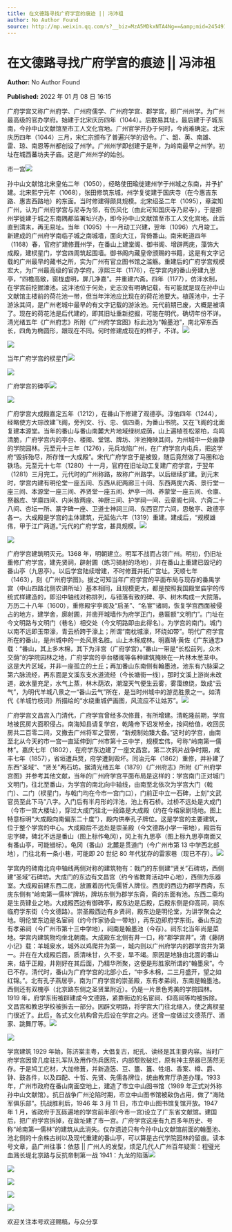 ```yaml
---
title: 在文德路寻找广府学宫的痕迹 || 冯沛祖
author: No Author Found
source: http://mp.weixin.qq.com/s?__biz=MzA5MDkxNTA4Ng==&amp;mid=2454911876&amp;idx=1&amp;sn=d262ce9aa833e4f454e7c5909dc2907f&amp;chksm=87a233e5b0d5baf37f486d98b9a2ce4e859060cd5190360d28dc4abc16314921a8ccebb0df70#rd
---
```


# 在文德路寻找广府学宫的痕迹 || 冯沛祖

**Author:** No Author Found

**Published:** 2022 年 01 月 08 日 16:15

广府学宫又称广州府学、广州府儒学、广州府学宫、郡学宫，即广州州学。为广州最高级的官办学府。始建于北宋庆历四年（1044）。后数易其址，最后建于子城东南，今孙中山文献馆至市工人文化宫地。广州官学开办于何时，今尚难确定。北宋庆历四年（1044）三月，宋仁宗颁布了普遍兴学的诏令。广、韶、英、南雄、雷、琼、南恩等州都创设了州学。广州州学即创建于是年，为岭南最早之州学。初址在城西蕃坊夫子庙。这是广州州学的始创。

市一宫![](https://mmbiz.qpic.cn/mmbiz_jpg/PJWG74pLsMZIesju4Z665zKZVcuycvoHtHT800NIu9ibOf9HqYFj7f3vibAXS9I03pxq075vgtRWuahAkK2vJIqQ/640)

孙中山文献馆北宋皇佑二年（1050），经略使田瑜徙建州学于州城之东南，并予扩建。北宋熙宁元年（1068），张田修筑东城，州学复徙建于国庆寺（在今惠吉东路、惠吉西路地）的东面。当时修建得颇具规模。北宋绍圣二年（1095），章粢知广州，认为广州府学宫与尼寺为邻，有伤风化（由此可知国庆寺乃尼寺），于是把州学徙建于城之东南隅都监署址兴办，即今孙中山文献馆至市工人文化宫地。此后直到清末，再无易址。当年（1095）十一月动工兴建，翌年（1096）六月竣工。新建成的广州府学南临子城之南城墙，面向大江，背倚番山。南宋乾道四年（1168）春，官府扩建修葺州学，在番山上建堂阁、御书阁、增辟两庑，藻饰大成殿，建棂星门，学宫四周筑起围墙。御书阁内藏皇帝颁赐的书籍，这是有文字记载的广州最早的藏书之所，实为广州有官立图书馆之滥觞。重建后的广府学宫规模宏大，为广州最高级的官办学府。淳熙三年（1176），在学宫内的番山旁建九思亭，“四檐高敞，窗栊虚明，屏几净嘉”。并重建六斋。四年（1177），仿泮水制，在学宫前挖掘濠池。这泮池位于何处，史志没有明确记载，有可能就是现在孙中山文献馆主楼前的荷花池一带，但当年泮池应比现在的荷花池要大。植莲池中，士子游泳其间，是广州老城中最早的有文字记载的游泳池。元代前期已废，大概是被填了。现在的荷花池是后代建的，即其旧址重新挖掘，可能在明代，确切年份不详。清光绪五年《广州府志》所附《广州府学宫图》标此池为“翰墨池”，南北窄东西长，四角为椭圆形，跟现在不同。何时修建成现在的样子，不详。![](https://mmbiz.qpic.cn/mmbiz_jpg/PJWG74pLsMZIesju4Z665zKZVcuycvoHlfCBdCEZqWs91vEenUt2hAh3ZO8W5szKWiaN7rzbWcHp3XBcZ9mFjXQ/640?wx_fmt=jpeg)

![](https://mmbiz.qpic.cn/mmbiz_png/PJWG74pLsMZIesju4Z665zKZVcuycvoHqXTpsEUuN6c4bl72IPokLGju3g1WPpKO6k5KzoBK7Hv1t1urkfZmlw/640)

当年广府学宫的棂星门![](https://mmbiz.qpic.cn/mmbiz_png/PJWG74pLsMZIesju4Z665zKZVcuycvoHqXTpsEUuN6c4bl72IPokLGju3g1WPpKO6k5KzoBK7Hv1t1urkfZmlw/640)

![](https://mmbiz.qpic.cn/mmbiz_jpg/PJWG74pLsMZIesju4Z665zKZVcuycvoHyndrBk9N56hVcavYicXw578HIhwgYII5lslWPxEepK3MVj4A6Mqs13g/640)

广府学宫的碑亭![](https://mmbiz.qpic.cn/mmbiz_png/PJWG74pLsMZIesju4Z665zKZVcuycvoHqXTpsEUuN6c4bl72IPokLGju3g1WPpKO6k5KzoBK7Hv1t1urkfZmlw/640)

![](https://mmbiz.qpic.cn/mmbiz_png/PJWG74pLsMZIesju4Z665zKZVcuycvoHqXTpsEUuN6c4bl72IPokLGju3g1WPpKO6k5KzoBK7Hv1t1urkfZmlw/640)

广府学宫大成殿嘉定五年（1212），在番山下修建了观德亭。淳佑四年（1244），经略使方大琮改建飞阁，旁列文、行、忠、信四斋，为番山书院。又在飞阁的北面复建本源堂。当年的番山与番山南麓大片地域绿树成荫，山上遍植苍松翠柏，鸟鸣清脆，广府学宫内的亭台、楼阁、堂馆、牌坊、泮池掩映其间，为州城中一处幽静的学院园林。元至元十三年（1276），元兵攻陷广州，在广府学宫内屯兵，把这学府“毁拆殆尽，所存惟一大成殿”。宋代广府学宫于是被毁，随后竟然做了马圈和冶铁场。元至元十七年（1280）十一月，官府在旧址动工复建广府学宫，于翌年（1281）三月完工。元代时的广州称路，故称广州路学。以后继续扩建。到元末时，学宫内建有明伦堂一座五间、东西从祀两廊三十间、东西两庑六斋、景行堂一座三间、本源堂一座三间、养贤堂一座五间、炉亭一间、养蒙堂一座五间、仓廪、祭器库、学廪四间、内米敖两座、神厨三间、护学祠一间、云章阁七间、六斋二十八间、杏坛一所、篆字碑一座、卫道士神祠三间、东西官厅六间，思敬亭、政德亭各一。大成殿是学宫的主体建筑，元延佑六年（1319）重建。建成后，“规模雄伟，甲于江广两道。”元代的广府学宫，甚具规模。![](https://mmbiz.qpic.cn/mmbiz_jpg/PJWG74pLsMZIesju4Z665zKZVcuycvoHOL2ib4cgiaReZiaML2ZkBIXQc6MK9Z3CbQRy80ovIl0CAeBYlp3pJw1Zw/640)

![](https://mmbiz.qpic.cn/mmbiz_png/PJWG74pLsMZIesju4Z665zKZVcuycvoHqXTpsEUuN6c4bl72IPokLGju3g1WPpKO6k5KzoBK7Hv1t1urkfZmlw/640)

广府学宫建筑明灭元。1368 年，明朝建立。明军不战而占领广州。明初，仍旧址重修广府学宫，建先贤祠，辟射圃（练习骑射的场地），并在番山上重建已毁圮的番山亭（九思亭）。以后学宫陆续增建，不时修葺并拓广宫址。天顺七年（1463），刻《广州府学图》。据之可知当年广府学宫的平面布局与现存的番禺学宫（中山四路北侧农讲所址）基本相同，且规模更大，都是按照我国殿堂庙宇的传统式样建造的，即沿中轴线对称排列，与错落有致的碑、亭、树木构成一大院落。万历二十八年（1600），重修殿宇亭阁及“启圣”、“名宦”诸祠，恢复学宫西面被侵占的地方，建学舍，廓射圃，并凿开城墙作为府学正门，悬匾额“文明门”。门址在今文明路与文明门（巷名）相交处（今文明路即由此得名）。为学宫的南门。城门以南不远即玉带濠，青云桥跨于濠上；所谓“南枕城濠，环绕如带”。明代广府学宫所在的番山，是州城中的一处风景名胜。山上木棉成林。明嘉靖·黄佐《广东通志》载：“番山，其上多木棉，其下为泮宫（广府学宫）。”番山一带是“长松前列，众木交荫”的学院园林之地，广府学宫的亭台楼阁等各种建筑掩映在一片林木葱茏中。这是大片区域，并非一座孤立的土丘；再加番山东南侧有翰墨池，池东有六脉渠之第六脉流经，再东面是文溪东支水道流经（今长塘街一线），那时文溪上游尚未改道，故水量充足，水气上蒸，林木荫浓，潮湿天气便生云雾，雾霭缭绕，致成“云气”，为明代羊城八景之一“番山云气”所在，是当时州城中的游览胜景之一。如清代《羊城竹枝词》所描绘的“水绕重城俨画图，风流应不让姑苏”。![](https://mmbiz.qpic.cn/mmbiz_png/PJWG74pLsMZIesju4Z665zKZVcuycvoHqXTpsEUuN6c4bl72IPokLGju3g1WPpKO6k5KzoBK7Hv1t1urkfZmlw/640)

广府学宫文昌宫入门清代，广府学宫曾经多次修葺，有所增建。清乾隆前期，学宫地被民房大面积侵占。南海知县请复学宫，乾隆帝下诏发帑金，按间给值，收回民房共二百零二间，又撤去广州将军之营房，“新规制始臻大备。”这时的学宫，由南至北从今天的市一宫一直延伸到广州市第十三中学，规模宏伟，号称“岭南第一儒林”。嘉庆七年（1802），在府学东边建了一座文昌宫。第二次鸦片战争时期，咸丰七年（1857），省垣遭兵燹，府学遭到毁坏。同治元年（1862）重修，并补建了东西“圣域”、“贤关”两石坊。据清光绪五年（1879）《广州府志》所附《广州府学宫图》并参考其他文献，当年的广州府学宫平面布局是这样的：学宫南门正对城门文明门，往北至番山，为学宫的南北向中轴线，由南至北依次为学宫大门（戟门）、二门（棂星门，与戟门均在今市一宫门口），门前正中立一石碑，上刻“文武官员至此下马”八字。入门后有半月形的泮池，池上有石桥。过桥不远处是大成门（今市一宫大楼址），穿过大成门往北一段路是大成殿（约在今榕泉剧场地。图上特意标明“大成殿向南偏东二十度”），殿内供奉孔子牌位。这是学宫的主要建筑，位于整个学宫的中心。大成殿后不远处是崇圣殿（今文德路小学一带地），殿后有忠字碑，碑北不远是番山（图上标作龟冈），冈上有九思亭（图上标九思亭南面又有番山亭，可能错标）。龟冈（番山）北麓是贯道门（今广州市第 13 中学西北部地），门往北有一条小巷，可能即 20 世纪 80 年代犹存的雷家巷（现已不存）。![](https://mmbiz.qpic.cn/mmbiz_jpg/PJWG74pLsMZIesju4Z665zKZVcuycvoH8DzXXecbqibQZSse3Y423M1pEhY7icAzqernOIWRQvKpHqvJmFJ8wuLA/640)

学宫内的碑南北向中轴线两侧对称的建筑物有：戟门的东侧建“贤关”石碑坊，西侧建“圣域”石碑坊。大成门的东边有文昌宫（约今省教育活动中心地），西侧为乐器室。大成殿前建东西二庑，放置着历代先儒哲人牌位。西庑的西边为郡学西斋，东庑东侧有“岭南第一儒林”牌坊，牌坊东侧为郡学东斋，斋的东面有池。东西二斋均是生员肄业之地。大成殿西边有御碑亭，殿东边是后殿，后殿东侧是仰高祠，祠东临府学东街（今文德路）。崇圣殿西边有乡贤祠，殿东边是明伦堂，为讲学聚会之地。明伦堂东边是名宦祠（约今作家协会一带地），再东边即府学东街。番山东边有孝弟祠（今广州市第十三中学地），祠南是翰墨池（今存）。祠东北当年尚是菜地。学宫内建筑物均坐北朝南。大成殿东北侧有井一口，称“郡学宫井”。清《藤阴小记》载：羊城泉水，城外以鸡爬井为第一，城内则以广州府学内的郡学宫井为第一。井在在大成殿后面，质清味甘，久不变，旱不竭。原因是地脉由北面的番山来，结于正殿，井刚好在其后面，乃精华所聚，这便是形胜家所谓的“翰墨泉”。今已不存。清代时，番山为广府学宫的北部小丘，“中多木棉，二三月盛开，望之如红锦。”。北有孔子燕居亭，南为广府学宫的崇圣殿，东有孝弟祠，东南是翰墨池。西侧还有双槐亭（北京路东侧之圣贤里附近）。仍是一片景色秀美的学院园林。1919 年，府学东街被辟建成今文德路，紧靠街边的名宦祠、仰高祠等均被拆除。文昌宫和教忠学校被拆去一部分。因辟文明路，将学宫大门往北缩入，使之离棂星门很近了。此后，各式文化机构曾先后设在学宫之内。还曾一度做过文德茶厅、酒家、跳舞厅等。![](https://mmbiz.qpic.cn/mmbiz_jpg/PJWG74pLsMZIesju4Z665zKZVcuycvoHVoTvkian8BZxDQsm3oebibgGKB5hQaeja9QSMoTlXb6wVLGtXaFeUCCw/640)

![](https://mmbiz.qpic.cn/mmbiz_jpg/PJWG74pLsMZIesju4Z665zKZVcuycvoHYs2QNHxPQKcSw8UH1HNlvfcKeNkWxDyjsyzyvibqVARFeoDn5vfTECQ/640)

学宫建筑 1929 年始，陈济棠主粤，大倡复古，祀孔、读经是其主要内容。当时广府学宫因曾几度驻扎军队及用作伤兵医院，内部颓败破烂，原有神主祭器已荡然无存。于是鸠工庀材，大加修葺，并新造笾、豆、簠、簋、牲俎、香案、樽、爵、钟、鼓各件，以及四配、十哲、先贤、先儒各牌位，统由教育厅承差办理。1933 年，广州市政府在番山南面空地上，建造了市立中山图书馆（1989 年正式对外称孙中山文献馆）。抗日战争广州沦陷时期，市立中山图书馆被敌伪占用，做了“海陆军俱乐部”。抗战胜利后，1946 年 3 月 11 日，市立中山图书馆复馆开放。1947 年 1 月，省政府于瓦砾遍地的学宫前半部(今市一宫)设立了广东省文献馆。建国后，把广府学宫拆掉，在故址建了市一宫。广府学宫这座有九百多年历史、号称“岭南第一儒林”的建筑从此消失。仅存遗迹只有今孙中山文献馆前面的翰墨池、池北侧的十余株古树以及现代重建的番山亭，可以算是古代学院园林的留痕。读本号文章，品广州往事：依慈 || 广州人的发型，烦足几代人广州百年疑案：程璧光血溅长堤北京路与反抗帝制第一战 1941：九龙的陷落![](https://mmbiz.qpic.cn/mmbiz_jpg/PJWG74pLsMZIesju4Z665zKZVcuycvoHESicwGe3NN2KL0EOLVibF733fPyehXmSTdB0289GOiaKia6yQS1ZibAiaFSw/640)

![](https://mmbiz.qpic.cn/mmbiz_jpg/PJWG74pLsMZIesju4Z665zKZVcuycvoHHtpTHBmg2oTnNmiaDTKQl6gDQOKC8sgkUSviao4aRIKicdZzr47ianCnXA/640)

![](https://mmbiz.qpic.cn/mmbiz_png/PJWG74pLsMZIesju4Z665zKZVcuycvoHqXTpsEUuN6c4bl72IPokLGju3g1WPpKO6k5KzoBK7Hv1t1urkfZmlw/640)

![](https://mmbiz.qpic.cn/mmbiz_png/PJWG74pLsMZIesju4Z665zKZVcuycvoHqXTpsEUuN6c4bl72IPokLGju3g1WPpKO6k5KzoBK7Hv1t1urkfZmlw/640)

![](https://mmbiz.qpic.cn/mmbiz_jpg/PJWG74pLsMZIesju4Z665zKZVcuycvoHuUZPsR9sdE7PBibXib1Jf55ZaT57B6QU00c3HLqVVaZLeycibILzrOJeg/640)

欢迎关注本号欢迎赐稿，与众分享
